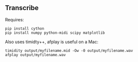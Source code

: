 Transcribe
---
Requires:
```
pip install cython
pip install numpy python-midi scipy matplotlib
```

Also uses timidty++, afplay is useful on a Mac:
```
timidity output/myfilename.mid -Ow -0 output/myfilename.wav
afplay output/myfilename.wav
```
